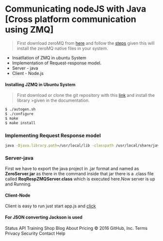 
# Communicating nodeJS with Java [Cross platform communication using ZMQ]

>First download zeroMQ from [here][link1] and follow the [steps][link2] given this will install the zeroMQ native files in your system.


  - Insatllation of ZMQ in ubuntu System
  - Implementation of Request-response model.
  - Server - java
  - Client - Node.js


#### Installing JZMQ in Ubuntu System
>First download or clone the git repository with this [link][link3] and install the library >given in the documentation.

```sh
$ ./autogen.sh
$ ./configure
$ make
$ make install  
```

### Implementing Request Response model
```sh
java -Djava.library.path=/usr/local/lib -classpath /usr/local/share/java/zmq.jar:../src/zmq.jar:ZeroServer.jar:/home/soumik/Projects/jars/jackson-all-1.9.9.jar:/home/soumik/Projects/jars/mongo-java-driver-2.13.2.jar ReqRespZMQServer tcp://127.0.0.1:5555 1 100
```

### Server-java
First we have to export the java project in .jar format and named as  __ZeroServer.jar__ as there in the command inside that jar there is a .class file called __ReqRespZMQServer.class__ which is executed here.Now server is up and Running.


#### Client-Node
Client is easy to run just start app.js and [click][link4]

#### For JSON converting Jackson is used



[//]: # (These are reference links used in the body of this note and get stripped out when the markdown processor does its job. There is no need to format nicely because it shouldn't be seen. Thanks SO - http://stackoverflow.com/questions/4823468/store-comments-in-markdown-syntax)

   [link1]: <http://zeromq.org/area:download>
   [link2]:<http://zeromq.org/area:download#toc6>
   [link3]:<http://zeromq.org/bindings:java>
   [link4]:<http://localhost:3000/ReqRespZMQClient>
   
Status API Training Shop Blog About Pricing
© 2016 GitHub, Inc. Terms Privacy Security Contact Help
